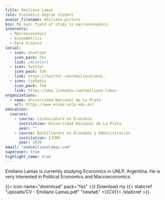 ```yaml
---
title: Emiliano Lamas
role: Economics degree student
avatar_filename: emiliano-picture
bio: My main field of study is macroeconomics.
interests:
  - Macroeconomics
  - Econometrics
  - Data Science
social:
  - icon: envelope
    icon_pack: fas
    link: /#contact
  - icon: twitter
    icon_pack: fab
    link: https://twitter.com/emilianolamas_
  - icon: linkedin
    icon_pack: fab
    link: https://www.linkedin.com/emiliano-lamas
organizations:
  - name: Universidad Nacional de La Plata
    url: https://www.econo.unlp.edu.ar/
education:
  courses:
    - course: Licenciatura en Economía
      institution: Universidad Nacional de La Plata
      year: ""
    - course: Bachillerato en Economía y Administración
      institution: IJSMO
      year: 2020
email: "me@emilianolamas.com"
superuser: true
highlight_name: true
---
```

Emiliano Lamas is currently studying Economics in UNLP, Argentina. He is very interested in Political Economics and Macroeconomics.

{{< icon name="download" pack="fas" >}} Download my {{< staticref "uploads/CV - Emiliano Lamas.pdf" "newtab" >}}CV{{< /staticref >}}.